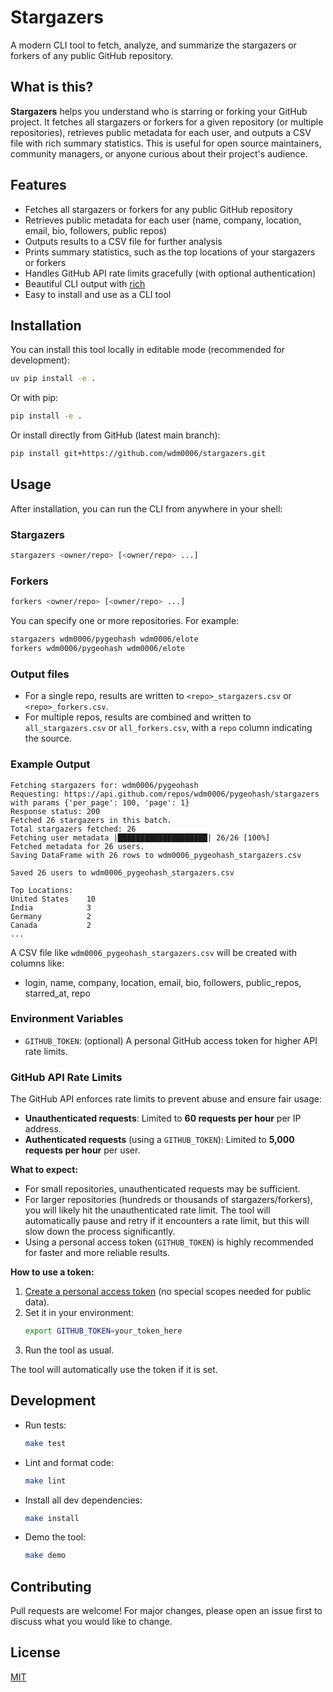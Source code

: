 # Stargazers

A modern CLI tool to fetch, analyze, and summarize the stargazers or forkers of any public GitHub repository.

## What is this?

**Stargazers** helps you understand who is starring or forking your GitHub project. It fetches all stargazers or forkers for a given repository (or multiple repositories), retrieves public metadata for each user, and outputs a CSV file with rich summary statistics. This is useful for open source maintainers, community managers, or anyone curious about their project's audience.

## Features
- Fetches all stargazers or forkers for any public GitHub repository
- Retrieves public metadata for each user (name, company, location, email, bio, followers, public repos)
- Outputs results to a CSV file for further analysis
- Prints summary statistics, such as the top locations of your stargazers or forkers
- Handles GitHub API rate limits gracefully (with optional authentication)
- Beautiful CLI output with [rich](https://github.com/Textualize/rich)
- Easy to install and use as a CLI tool

## Installation

You can install this tool locally in editable mode (recommended for development):

```sh
uv pip install -e .
```

Or with pip:

```sh
pip install -e .
```

Or install directly from GitHub (latest main branch):

```sh
pip install git+https://github.com/wdm0006/stargazers.git
```

## Usage

After installation, you can run the CLI from anywhere in your shell:

### Stargazers

```sh
stargazers <owner/repo> [<owner/repo> ...]
```

### Forkers

```sh
forkers <owner/repo> [<owner/repo> ...]
```

You can specify one or more repositories. For example:

```sh
stargazers wdm0006/pygeohash wdm0006/elote
forkers wdm0006/pygeohash wdm0006/elote
```

### Output files
- For a single repo, results are written to `<repo>_stargazers.csv` or `<repo>_forkers.csv`.
- For multiple repos, results are combined and written to `all_stargazers.csv` or `all_forkers.csv`, with a `repo` column indicating the source.

### Example Output

```
Fetching stargazers for: wdm0006/pygeohash
Requesting: https://api.github.com/repos/wdm0006/pygeohash/stargazers with params {'per_page': 100, 'page': 1}
Response status: 200
Fetched 26 stargazers in this batch.
Total stargazers fetched: 26
Fetching user metadata |████████████████████| 26/26 [100%]
Fetched metadata for 26 users.
Saving DataFrame with 26 rows to wdm0006_pygeohash_stargazers.csv

Saved 26 users to wdm0006_pygeohash_stargazers.csv

Top Locations:
United States    10
India            3
Germany          2
Canada           2
...
```

A CSV file like `wdm0006_pygeohash_stargazers.csv` will be created with columns like:
- login, name, company, location, email, bio, followers, public_repos, starred_at, repo

### Environment Variables
- `GITHUB_TOKEN`: (optional) A personal GitHub access token for higher API rate limits.

### GitHub API Rate Limits

The GitHub API enforces rate limits to prevent abuse and ensure fair usage:

- **Unauthenticated requests**: Limited to **60 requests per hour** per IP address.
- **Authenticated requests** (using a `GITHUB_TOKEN`): Limited to **5,000 requests per hour** per user.

**What to expect:**
- For small repositories, unauthenticated requests may be sufficient.
- For larger repositories (hundreds or thousands of stargazers/forkers), you will likely hit the unauthenticated rate limit. The tool will automatically pause and retry if it encounters a rate limit, but this will slow down the process significantly.
- Using a personal access token (`GITHUB_TOKEN`) is highly recommended for faster and more reliable results.

**How to use a token:**
1. [Create a personal access token](https://github.com/settings/tokens) (no special scopes needed for public data).
2. Set it in your environment:
   ```sh
   export GITHUB_TOKEN=your_token_here
   ```
3. Run the tool as usual.

The tool will automatically use the token if it is set.

## Development

- Run tests:
  ```sh
  make test
  ```
- Lint and format code:
  ```sh
  make lint
  ```
- Install all dev dependencies:
  ```sh
  make install
  ```
- Demo the tool:
  ```sh
  make demo
  ```

## Contributing
Pull requests are welcome! For major changes, please open an issue first to discuss what you would like to change.

## License
[MIT](LICENSE)